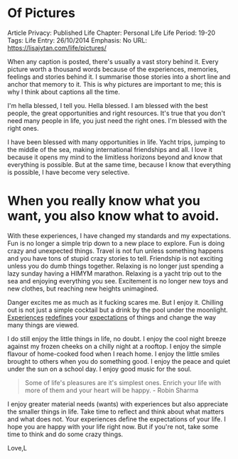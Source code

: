# Of Pictures

Article Privacy: Published
Life Chapter: Personal Life
Life Period: 19-20
Tags: Life
Entry: 26/10/2014
Emphasis: No
URL: https://lisajytan.com/life/pictures/

When any caption is posted, there's usually a vast story behind it. Every picture worth a thousand words because of the experiences, memories, feelings and stories behind it. I summarise those stories into a short line and anchor that memory to it. This is why pictures are important to me; this is why I think about captions all the time.

I'm hella blessed, I tell you. Hella blessed. I am blessed with the best people, the great opportunities and right resources. It's true that you don't need many people in life, you just need the right ones. I'm blessed with the right ones.

I have been blessed with many opportunities in life. Yacht trips, jumping to the middle of the sea, making international friendships and all. I love it because it opens my mind to the limitless horizons beyond and know that everything is possible. But at the same time, because I know that everything is possible, I have become very selective.

# When you really know what you want, you also know what to avoid.

With these experiences, I have changed my standards and my expectations. Fun is no longer a simple trip down to a new place to explore. Fun is doing crazy and unexpected things. Travel is not fun unless something happens and you have tons of stupid crazy stories to tell. Friendship is not exciting unless you do dumb things together. Relaxing is no longer just spending a lazy sunday having a HIMYM marathon. Relaxing is a yacht trip out to the sea and enjoying everything you see. Excitement is no longer new toys and new clothes, but reaching new heights unimagined.

Danger excites me as much as it fucking scares me. But I enjoy it. Chilling out is not just a simple cocktail but a drink by the pool under the moonlight. [Experiences](http://lisajytan.com/life/experiences/) [redefines](http://lisajytan.com/life/recalibration/) your [expectations](http://lisajytan.com/lessons/expectations/) of things and change the way many things are viewed.

I do still enjoy the little things in life, no doubt. I enjoy the cool night breeze against my frozen cheeks on a chilly night at a rooftop. I enjoy the simple flavour of home-cooked food when I reach home. I enjoy the little smiles brought to others when you do something good. I enjoy the peace and quiet under the sun on a school day. I enjoy good music for the soul.

> Some of life's pleasures are it's simplest ones. Enrich your life with more of them and your heart will be happy. - Robin Sharma
> 

I enjoy greater material needs (wants) with experiences but also appreciate the smaller things in life. Take time to reflect and think about what matters and what does not. Your experiences define the expectations of your life. I hope you are happy with your life right now. But if you're not, take some time to think and do some crazy things.

Love,L